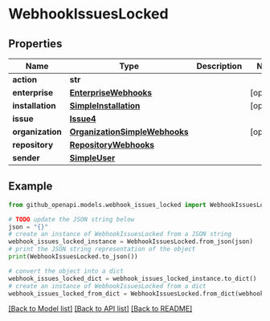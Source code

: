 # WebhookIssuesLocked


## Properties

Name | Type | Description | Notes
------------ | ------------- | ------------- | -------------
**action** | **str** |  | 
**enterprise** | [**EnterpriseWebhooks**](EnterpriseWebhooks.md) |  | [optional] 
**installation** | [**SimpleInstallation**](SimpleInstallation.md) |  | [optional] 
**issue** | [**Issue4**](Issue4.md) |  | 
**organization** | [**OrganizationSimpleWebhooks**](OrganizationSimpleWebhooks.md) |  | [optional] 
**repository** | [**RepositoryWebhooks**](RepositoryWebhooks.md) |  | 
**sender** | [**SimpleUser**](SimpleUser.md) |  | 

## Example

```python
from github_openapi.models.webhook_issues_locked import WebhookIssuesLocked

# TODO update the JSON string below
json = "{}"
# create an instance of WebhookIssuesLocked from a JSON string
webhook_issues_locked_instance = WebhookIssuesLocked.from_json(json)
# print the JSON string representation of the object
print(WebhookIssuesLocked.to_json())

# convert the object into a dict
webhook_issues_locked_dict = webhook_issues_locked_instance.to_dict()
# create an instance of WebhookIssuesLocked from a dict
webhook_issues_locked_from_dict = WebhookIssuesLocked.from_dict(webhook_issues_locked_dict)
```
[[Back to Model list]](../README.md#documentation-for-models) [[Back to API list]](../README.md#documentation-for-api-endpoints) [[Back to README]](../README.md)


